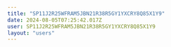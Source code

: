 ```yaml
---
title: "SP11J2R25WFRAM5JBN21R38R5GY1YXCRY8Q85X1Y9"
date: 2024-08-05T07:25:42.017Z
user: SP11J2R25WFRAM5JBN21R38R5GY1YXCRY8Q85X1Y9
layout: "users"
---
```

    